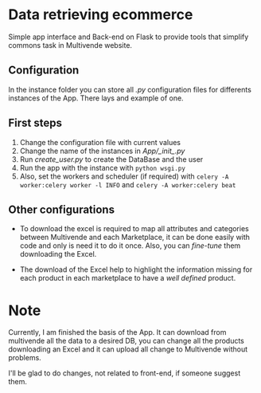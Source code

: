 # Data retrieving ecommerce

Simple app interface and Back-end on Flask to provide tools that simplify commons task in Multivende website.

## Configuration

In the instance folder you can store all *.py* configuration files for differents instances of the App. There lays and example of one.

## First steps

1. Change the configuration file with current values
2. Change the name of the instances in *App/\__init__.py*
3. Run *create_user.py* to create the DataBase and the user
4. Run the app with the instance with  `python wsgi.py`
5. Also, set the workers and scheduler (if required) with `celery -A worker:celery worker -l INFO` and `celery -A worker:celery beat`

## Other configurations

* To download the excel is required to map all attributes and categories between Multivende and each Marketplace, it can be done easily with code and only is need it to do it once. Also, you can *fine-tune* them downloading the Excel.

* The download of the Excel help to highlight the information missing for each product in each marketplace to have a *well defined* product.

# Note

Currently, I am finished the basis of the App. It can download from multivende all the data to a desired DB, you can change all the products downloading an Excel and it can upload all change to Multivende without problems.

I'll be glad to do changes, not related to front-end, if someone suggest them.